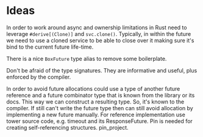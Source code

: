 # Ideas

In order to work around async and ownership limitations in Rust need to leverage `#derive[(Clone)]` and `svc.clone()`.
Typically, in within the future we need to use a cloned service to be able to close over it making sure it's bind to the current future life-time.

There is a nice `BoxFuture` type alias to remove some boilerplate.

Don't be afraid of the type signatures. They are informative and useful, plus enforced by the compiler.

In order to avoid future allocations could use a type of another future reference and a future combinator type that is known from the library or its docs. This way we can construct a resulting type. So, it's known to the compiler.
If still can't write the future type then can still avoid allocation by implementing a new future manually.
For reference implementation use tower source code, e.g. timeout and its ResponseFuture.
Pin is needed for creating self-referencing structures.
pin_project.

